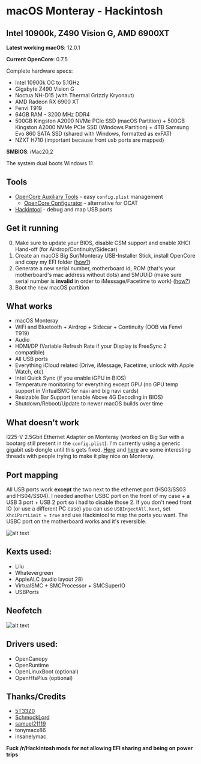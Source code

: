 # macOS Monteray - Hackintosh
## Intel 10900k, Z490 Vision G, AMD 6900XT

**Latest working macOS**: 12.0.1

**Current OpenCore**: 0.7.5

Complete hardware specs:
- Intel 10900k OC to 5.1GHz
- Gigabyte Z490 Vision G
- Noctua NH-D15 (with Thermal Grizzly Kryonaut) 
- AMD Radeon RX 6900 XT
- Fenvi T919
- 64GB RAM - 3200 MHz DDR4
- 500GB Kingston A2000 NVMe PCIe SSD (macOS Partition) + 500GB Kingston A2000 NVMe PCIe SSD (Windows Partition) + 4TB Samsung Evo 860 SATA SSD (shared with Windows, formatted as exFAT)
- NZXT H710 (important because front usb ports are mapped)

**SMBIOS**: iMac20,2

The system dual boots Windows 11

## Tools
- [OpenCore Auxiliary Tools](https://github.com/ic005k/QtOpenCoreConfig) - easy `config.plist` management
	- [OpenCore Configurator](https://mackie100projects.altervista.org/download-opencore-configurator/) - alternative for OCAT
- [Hackintool](https://github.com/headkaze/Hackintool/releases) - debug and map USB ports

## Get it running
0. Make sure to update your BIOS, disable CSM support and enable XHCI Hand-off (for Airdrop/Continuity/Sidecar)
1. Create an macOS Big Sur/Monteray USB-Installer Stick, install OpenCore and copy my EFI folder ([how?](https://github.com/SchmockLord/Hackintosh-Intel-i9-10900k-Gigabyte-Z490-Vision-D#installation-notes))
2. Generate a new serial number, motherboard id, ROM (that's your motherboard's mac address without dots) and SMUUID (make sure serial number is **invalid** in order to iMessage/Facetime to work) ([how?](https://dortania.github.io/OpenCore-Install-Guide/config.plist/comet-lake.html#platforminfo))
3. Boot the new macOS partition

## What works
- macOS Monteray
- WiFi and Bluetooth + Airdrop + Sidecar + Continuity (OOB via Fenvi T919)
- Audio
- HDMI/DP (Variable Refresh Rate if your Display is FreeSync 2 compatible)
- All USB ports
- Everything iCloud related (Drive, iMessage, Facetime, unlock with Apple Watch, etc)
- Intel Quick Sync (if you enable iGPU in BIOS)
- Temperature monitoring for everything except GPU (no GPU temp support in VirtualSMC for navi and big navi cards)
- Resizable Bar Support (enable Above 4G Decoding in BIOS)
- Shutdown/Reboot/Update to newer macOS builds over time

## What doesn't work
I225-V 2.5Gbit Ethernet Adapter on Monteray (worked on Big Sur with a bootarg still present in the `config.plist`).
I'm currently using a generic gigabit usb dongle until this gets fixed. [Here](https://www.insanelymac.com/forum/topic/348493-discussion-intel-i225-v-on-macos-monterey/) and [here](https://github.com/dortania/bugtracker/issues/213#issuecomment-927155047) are some interesting threads with people trying to make it play nice on Monteray.

## Port mapping
All USB ports work **except** the two next to the ethernet port (HS03/SS03 and HS04/SS04). I needed another USBC port on the front of my case + a USB 3 port + USB 2 port so i had to disable those 2. If you don't need front IO (or use a different PC case) you can use `USBInjectAll.kext`, set `XhciPortLimit = true` and use Hackintool to map the ports you want.
The USBC port on the motherboard works and it's reversible.

![alt text](https://i.imgur.com/MlT8SOk.png "usb mapping")

## Kexts used:
- Lilu
- Whatevergreen
- AppleALC (audio layout 28)
- VirtualSMC + SMCProcessor + SMCSuperIO
- USBPorts

## Neofetch
![alt text](https://i.imgur.com/zAofWzr.jpg "neofetch")

## Drivers used:
- OpenCanopy
- OpenRuntime
- OpenLinuxBoot (optional)
- OpenHfsPlus (optional)

## Thanks/Credits
- [5T33Z0](https://github.com/5T33Z0/Gigabyte-Z490-Vision-G-Hackintosh-OpenCore)
- [SchmockLord](https://github.com/SchmockLord/Hackintosh-Intel-i9-10900k-Gigabyte-Z490-Vision-D)
- [samuel21119](https://github.com/samuel21119/Intel-i9-10900-Gigabyte-Z490-Vision-G-Hackintosh)
- tonymacx86
- insanelymac


**Fuck /r/Hackintosh mods for not allowing EFI sharing and being on power trips**

